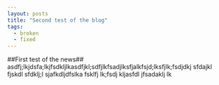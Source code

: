 ```yaml
---
layout: posts
title: "Second test of the blog"
tags:
  - broken
  - fixed
---
```


##First test of the news##
asdfj;lkjdsfa;lkjfsdkljlkasdfjkl;sdfjlkfsadjlksfjalkfsjd;lksfjlk;fsdjdkj sfdajkl fjskdl sfdklj;l
sjafkdljdfslka fsklfj lk;fsdj kljasfdl jfsadaklj lk
